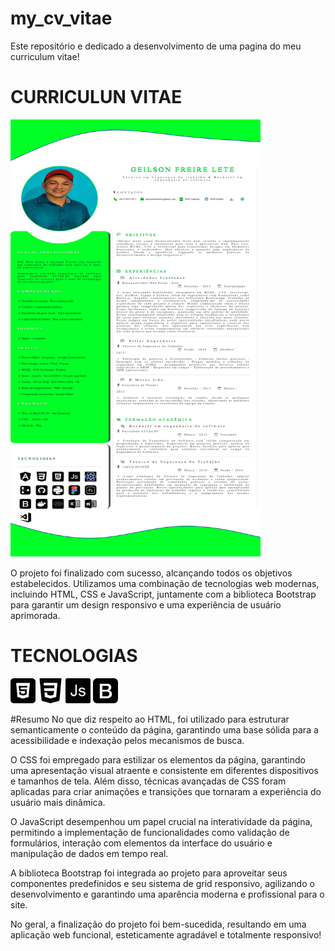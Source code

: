 # my_cv_vitae
Este repositório e dedicado a desenvolvimento de uma pagina do meu curriculum vitae!

# CURRICULUN VITAE

<img src="Packs/img_readme/cv.png" width="400" height="700" alt="Curriculum Vitae">


O projeto foi finalizado com sucesso, alcançando todos os objetivos estabelecidos. Utilizamos uma combinação de tecnologias web modernas, incluindo HTML, CSS e JavaScript, juntamente com a biblioteca Bootstrap para garantir um design responsivo e uma experiência de usuário aprimorada.


# TECNOLOGIAS

<img src="Packs/skills/html-5.png" width="40" height="40" alt="HTML">
<img src="Packs/skills/css-3.png" width="40" height="40" alt="CSS">
<img src="Packs/skills/js.png" width="40" height="40" alt="JavaScript">
<img src="Packs/skills/bootstrap.png" width="40" height="40" alt="Bootstrap">



#Resumo
No que diz respeito ao HTML, foi utilizado para estruturar semanticamente o conteúdo da página, garantindo uma base sólida para a acessibilidade e indexação pelos mecanismos de busca.

O CSS foi empregado para estilizar os elementos da página, garantindo uma apresentação visual atraente e consistente em diferentes dispositivos e tamanhos de tela. Além disso, técnicas avançadas de CSS foram aplicadas para criar animações e transições que tornaram a experiência do usuário mais dinâmica.

O JavaScript desempenhou um papel crucial na interatividade da página, permitindo a implementação de funcionalidades como validação de formulários, interação com elementos da interface do usuário e manipulação de dados em tempo real.

A biblioteca Bootstrap foi integrada ao projeto para aproveitar seus componentes predefinidos e seu sistema de grid responsivo, agilizando o desenvolvimento e garantindo uma aparência moderna e profissional para o site.

No geral, a finalização do projeto foi bem-sucedida, resultando em uma aplicação web funcional, esteticamente agradável e totalmente responsivo! 
